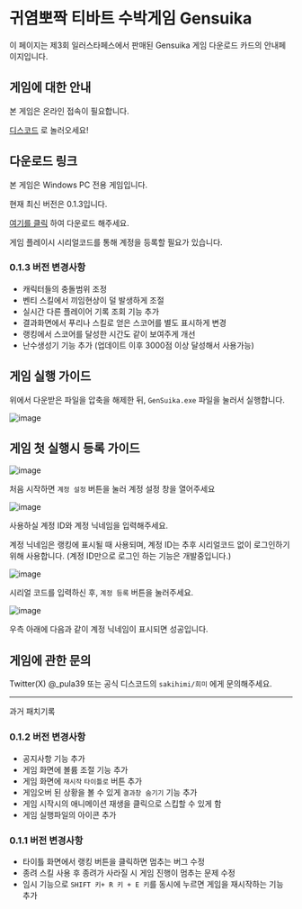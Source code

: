 # 귀염뽀짝 티바트 수박게임 Gensuika

이 페이지는 제3회 일러스타페스에서 판매된 Gensuika 게임 다운로드 카드의 안내페이지입니다.

## 게임에 대한 안내

본 게임은 온라인 접속이 필요합니다.

[디스코드](https://discord.gg/HskEFnQJ) 로 놀러오세요!

## 다운로드 링크

본 게임은 Windows PC 전용 게임입니다.

현재 최신 버전은 0.1.3입니다.

[여기를 클릭](https://drive.google.com/file/d/1FqgllwSDUSn0Ox9wdzKKvXTE3JcaPwID/view?usp=sharing) 하여 다운로드 해주세요.

게임 플레이시 시리얼코드를 통해 계정을 등록할 필요가 있습니다.

### 0.1.3 버전 변경사항

 - 캐릭터들의 충돌범위 조정
 - 벤티 스킬에서 끼임현상이 덜 발생하게 조절
 - 실시간 다른 플레이어 기록 조회 기능 추가
 - 결과화면에서 푸리나 스킬로 얻은 스코어를 별도 표시하게 변경
 - 랭킹에서 스코어를 달성한 시간도 같이 보여주게 개선  
 - 난수생성기 기능 추가 (업데이트 이후 3000점 이상 달성해서 사용가능)
 
## 게임 실행 가이드

위에서 다운받은 파일을 압축을 해제한 뒤, `GenSuika.exe` 파일을 눌러서 실행합니다.

![image](https://github.com/pula39/GensuikaLanding/assets/52481470/c7cb1ab6-e895-4a84-82dd-a0f1e6585a97)

## 게임 첫 실행시 등록 가이드

![image](https://github.com/pula39/GensuikaLanding/assets/52481470/09eae97b-7c06-4872-9420-7e45356ebf22)

처음 시작하면 `계정 설정` 버튼을 눌러 계정 설정 창을 열어주세요

![image](https://github.com/pula39/GensuikaLanding/assets/52481470/341f8fe8-6dd6-4b14-b716-9fb3c5c9ed39)

사용하실 계정 ID와 계정 닉네임을 입력해주세요.

계정 닉네임은 랭킹에 표시될 때 사용되며, 계정 ID는 추후 시리얼코드 없이 로그인하기위해 사용합니다.
(계정 ID만으로 로그인 하는 기능은 개발중입니다.)

![image](https://github.com/pula39/GensuikaLanding/assets/52481470/7519c865-ba3c-4679-bbbd-5e3c33717b89)

시리얼 코드를 입력하신 후, `계정 등록` 버튼을 눌러주세요.


![image](https://github.com/pula39/GensuikaLanding/assets/52481470/b565375d-8f02-4c24-ac37-970cacda032a)

우측 아래에 다음과 같이 계정 닉네임이 표시되면 성공입니다.

## 게임에 관한 문의

Twitter(X) @_pula39 또는 공식 디스코드의 `sakihimi/희미` 에게 문의해주세요.


----

과거 패치기록

### 0.1.2 버전 변경사항

 - 공지사항 기능 추가
 - 게임 화면에 볼륨 조절 기능 추가
 - 게임 화면에 `재시작` `타이틀로` 버튼 추가
 - 게임오버 된 상황을 볼 수 있게 `결과창 숨기기` 기능 추가
 - 게임 시작시의 애니메이션 재생을 클릭으로 스킵할 수 있게 함
 - 게임 실행파일의 아이콘 추가
 

### 0.1.1 버전 변경사항

 * 타이틀 화면에서 랭킹 버튼을 클릭하면 멈추는 버그 수정
 * 종려 스킬 사용 후 종려가 사라질 시 게임 진행이 멈추는 문제 수정
 * 임시 기능으로 `SHIFT 키+ R 키 + E 키`를 동시에 누르면 게임을 재시작하는 기능 추가


